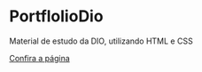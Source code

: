 # PortflolioDio
Material de estudo da DIO, utilizando HTML e CSS

[Confira a página](https://tiagobarbosa88.github.io/PortflolioDio/)

